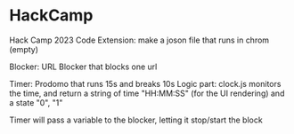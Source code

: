 # HackCamp
Hack Camp 2023 Code
Extension:
    make a joson file that runs in chrom (empty)

Blocker:
    URL Blocker that blocks one url

Timer:
    Prodomo that runs 15s and breaks 10s
        Logic part: clock.js monitors the time, and return a string of time "HH:MM:SS" (for the UI rendering)  and a state "0", "1"


Timer will pass a variable to the blocker, letting it stop/start the block